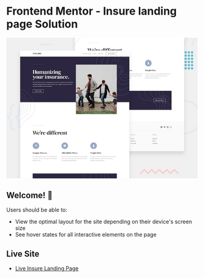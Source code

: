 # Frontend Mentor - Insure landing page Solution

![Design preview for the Insure landing page coding challenge](./images/desktop-preview.jpg)

## Welcome! 👋


Users should be able to:

- View the optimal layout for the site depending on their device's screen size
- See hover states for all interactive elements on the page

## Live Site
 - [Live Insure Landing Page](https://ed-insure-page.netlify.app/)
